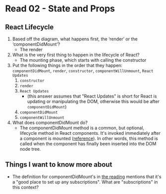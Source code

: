 # Read 02 - State and Props

## React Lifecycle

1. Based off the diagram, what happens first, the ‘render’ or the ‘componentDidMount’?
    - The render
2. What is the very first thing to happen in the lifecycle of React?
    - The mounting phase, which starts with calling the constructor
3. Put the following things in the order that they happen: `componentDidMount`, `render`, `constructor`, `componentWillUnmount`, `React Updates`
    1. `constructor`
    2. `render`
    3. `React Updates` 
        - (this answer assumes that "React Updates" is short for React is updating or manipulating the DOM, otherwise this would be after `componentDidMount`)
    4. `componentDidMount`
    5. `componentWillUnmount`
4. What does componentDidMount do?
    - The componentDidMount method is a common, but optional, lifecycle method in React components. It's invoked immediately after a component is mounted ([reference](https://reactjs.org/docs/react-component.html#componentdidmount)). In other words, this method is called when the component has finally been inserted into the DOM node tree.

## Things I want to know more about

- The definition for componentDidMount's in [the reading](https://medium.com/@joshuablankenshipnola/react-component-lifecycle-events-cb77e670a093) mentions that it's a "good place to set up any subscriptions". What are "subscriptions" in this context?
